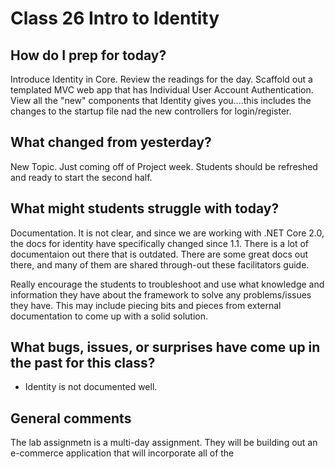 # Class 26 Intro to Identity

## How do I prep for today?
Introduce Identity in Core. Review the readings for the day.
Scaffold out a templated MVC web app that has Individual User Account Authentication. 
View all the "new" components that Identity gives you....this includes the changes to the startup file nad the new controllers for login/register. 



## What changed from yesterday? 
New Topic. Just coming off of Project week. Students should be refreshed and ready to start the second half.


## What might students struggle with today? 
Documentation. It is not clear, and since we are working with .NET Core 2.0, the docs for identity have specifically changed since 1.1. There is a lot of documentaion out there that 
is outdated. There are some great docs out there, and many of them are shared through-out these facilitators guide.

Really encourage the students to troubleshoot and use what knowledge and information they have about the framework to solve any problems/issues they have. This
may include piecing bits and pieces from external documentation to come up with a solid solution. 

## What bugs, issues, or surprises have come up in the past for this class?
- Identity is not documented well.


## General comments
The lab assignmetn is a multi-day assignment. They will be building out an e-commerce application that will incorporate all of the 
